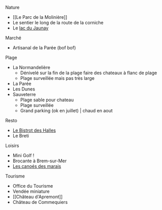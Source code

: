 Nature
- [[Le Parc de la Molinière]]
- Le sentier le long de la route de la corniche
- Le [lac du Jaunay](https://www.calameo.com/read/0015241550eec42a4ba32)

Marché
- Artisanal de la Parée (bof bof)

Plage 
- La Normandelière
	- Dénivelé sur la fin de la plage faire des chateaux à flanc de plage
	- Plage surveillée mais pas très large
- La Parée
- Les Dunes 
- Sauveterre
	- Plage sable pour chateau
	- Plage surveillée
	- Grand parking (ok en juillet) | chaud en aout

Resto
- [Le Bistrot des Halles](https://www.bistrotdeshalles85.fr/)
- Le Breti

Loisirs
- Mini Golf !
- Brocante à Brem-sur-Mer
- [Les canoés des marais](https://www.les-canoes-du-marais.com/fr/)

Tourisme
- Office du Tourisme
- Vendée miniature
- [[Château d'Apremont]]
- Château de Commequiers